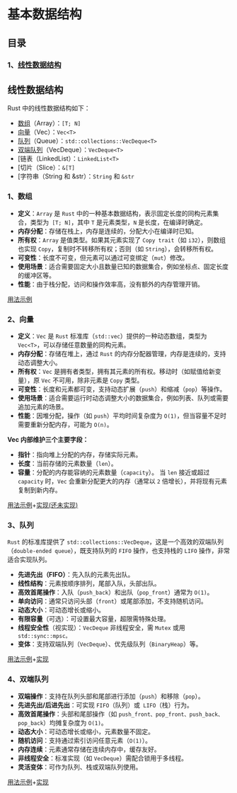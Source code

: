 # 基本数据结构


## 目录
 ### 1、[线性数据结构](#线性数据结构)

## 线性数据结构
Rust 中的线性数据结构如下：
- [数组](#1数组)（Array）：`[T; N]`
- [向量](#2向量)（Vec）：`Vec<T>`
- [队列](#3队列)（Queue）：`std::collections::VecDeque<T>`
- [双端队列](#4双端队列)（VecDeque）：`VecDeque<T>`
- [链表（LinkedList）：`LinkedList<T>`
- [切片（Slice）：`&[T]`
- [字符串（String 和 &str）：`String` 和 `&str`

### 1、数组

- **定义**：`Array` 是 `Rust` 中的一种基本数据结构，表示固定长度的同构元素集合，类型为` [T; N]`，其中 `T` 是元素类型，`N` 是长度，在编译时确定。
- **内存分配**：存储在栈上，内存是连续的，分配大小在编译时已知。
- **所有权**：`Array` 是值类型。如果其元素实现了 `Copy trait`（如 `i32`），则数组也实现 `Copy`，复制时不转移所有权；否则（如 `String`），会转移所有权。
- **可变性**：长度不可变，但元素可以通过可变绑定（`mut`）修改。
- **使用场景**：适合需要固定大小且数量已知的数据集合，例如坐标点、固定长度的缓冲区等。
- **性能**：由于栈分配，访问和操作效率高，没有额外的内存管理开销。

[用法示例](./data_struct/src/array_example.rs)

### 2、向量

- **定义**：`Vec` 是 `Rust` 标准库（`std::vec`）提供的一种动态数组，类型为 `Vec<T>`，可以存储任意数量的同构元素。
- **内存分配**：存储在堆上，通过 `Rust` 的内存分配器管理，内存是连续的，支持动态调整大小。
- **所有权**：`Vec` 是拥有者类型，拥有其元素的所有权。移动时（如赋值给新变量），原 `Vec` 不可用，除非元素是 `Copy` 类型。
- **可变性**：长度和元素都可变，支持动态扩展（`push`）和缩减（`pop`）等操作。
- **使用场景**：适合需要运行时动态调整大小的数据集合，例如列表、队列或需要追加元素的场景。
- **性能**：因堆分配，操作（如 `push`）平均时间复杂度为 `O(1)`，但当容量不足时需要重新分配内存，可能为 `O(n)`。

**Vec 内部维护三个主要字段：**
- **指针**：指向堆上分配的内存，存储实际元素。
- **长度**：当前存储的元素数量（`len`）。
- **容量**：分配的内存能容纳的元素数量（`capacity`）。
当 `len` 接近或超过 `capacity` 时，`Vec` 会重新分配更大的内存（通常以 `2` 倍增长），并将现有元素复制到新内存。

[用法示例](./data_struct/src/vec_example.rs)+[实现(还未实现)]()

### 3、队列
`Rust` 的标准库提供了 `std::collections::VecDeque`，这是一个高效的双端队列（`double-ended queue`），既支持队列的 `FIFO` 操作，也支持栈的 `LIFO` 操作，非常适合实现队列。
- **先进先出（FIFO）**：先入队的元素先出队。
- **线性结构**：元素按顺序排列，尾部入队，头部出队。
- **高效首尾操作**：入队（`push_back`）和出队（`pop_front`）通常为 `O(1)`。
- **单向访问**：通常只访问头部（`front`）或尾部添加，不支持随机访问。
- **动态大小**：可动态增长或缩小。
- **有限容量**（可选）：可设置最大容量，超限需特殊处理。
- **线程安全性**（视实现）：`VecDeque` 非线程安全，需 `Mutex` 或用 `std::sync::mpsc。`
- **变体**：支持双端队列（`VecDeque`）、优先级队列（`BinaryHeap`）等。

[用法示例](./data_struct/src/queue_example.rs)+[实现](./data_struct/src/queue_achieve.rs)

### 4、双端队列
- **双端操作**：支持在队列头部和尾部进行添加（`push`）和移除（`pop`）。
- **先进先出/后进先出**：可实现 `FIFO`（队列）或` LIFO`（栈）行为。
- **高效首尾操作**：头部和尾部操作（如 `push_front、pop_front、push_back、pop_back`）均摊复杂度为 `O(1)`。
- **动态大小**：可动态增长或缩小，元素数量不固定。
- **随机访问**：支持通过索引访问任意元素（`O(1)`）。
- **内存连续**：元素通常存储在连续内存中，缓存友好。
- **非线程安全**：标准实现（如 `VecDeque`）需配合锁用于多线程。
- **灵活变体**：可作为队列、栈或双端队列使用。

[用法示例](./data_struct/src/deque_example.rs)+[实现](./data_struct/src/deque_achieve.rs)


























